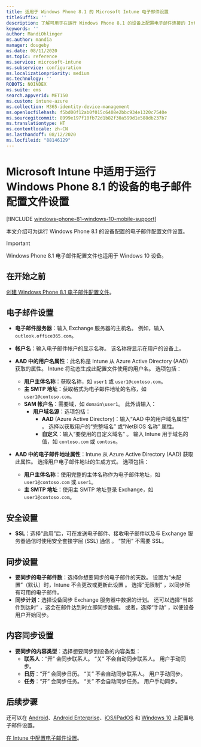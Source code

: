 ```yaml
---
title: 适用于 Windows Phone 8.1 的 Microsoft Intune 电子邮件设置
titleSuffix: ''
description: 了解可用于在运行 Windows Phone 8.1 的设备上配置电子邮件连接的 Intune 设置。
keywords: ''
author: MandiOhlinger
ms.author: mandia
manager: dougeby
ms.date: 08/11/2020
ms.topic: reference
ms.service: microsoft-intune
ms.subservice: configuration
ms.localizationpriority: medium
ms.technology: ''
ROBOTS: NOINDEX
ms.suite: ems
search.appverid: MET150
ms.custom: intune-azure
ms.collection: M365-identity-device-management
ms.openlocfilehash: f5bd00f12ab0f015c6408e2bbc934e1320c7540e
ms.sourcegitcommit: 8999e197f10fb72d1b82f30a599d1e588db237b7
ms.translationtype: HT
ms.contentlocale: zh-CN
ms.lasthandoff: 08/12/2020
ms.locfileid: "88146129"
---
```

# <a name="email-profile-settings-in-microsoft-intune-for-devices-running-windows-phone-81"></a>Microsoft Intune 中适用于运行 Windows Phone 8.1 的设备的电子邮件配置文件设置

[!INCLUDE [windows-phone-81-windows-10-mobile-support](../includes/windows-phone-81-windows-10-mobile-support.md)]

本文介绍可为运行 Windows Phone 8.1 的设备配置的电子邮件配置文件设置。

>[!IMPORTANT]
>Windows Phone 8.1 电子邮件配置文件也适用于 Windows 10 设备。

## <a name="before-you-begin"></a>在开始之前

[创建 Windows Phone 8.1 电子邮件配置文件](email-settings-configure.md)。

## <a name="email-settings"></a>电子邮件设置

- **电子邮件服务器**：输入 Exchange 服务器的主机名。 例如，输入 `outlook.office365.com`。
- **帐户名**：输入电子邮件帐户的显示名称。 该名称将显示在用户的设备上。
- **AAD 中的用户名属性**：此名称是 Intune 从 Azure Active Directory (AAD) 获取的属性。 Intune 将动态生成此配置文件使用的用户名。 选项包括：
  - **用户主体名称**：获取名称，如 `user1` 或 `user1@contoso.com`。
  - **主 SMTP 地址**：获取格式为电子邮件地址的名称，如 `user1@contoso.com`。
  - **SAM 帐户名**：需要域，如 `domain\user1`。 此外请输入：
    - **用户域名源**：选项包括：
      - **AAD** (Azure Active Directory)：输入“AAD 中的用户域名属性”  。 选择以获取用户的“完整域名”  或“NetBIOS 名称”  属性。
      - **自定义**：输入“要使用的自定义域名”  。 输入 Intune 用于域名的值，如 `contoso.com` 或 `contoso`。

- **AAD 中的电子邮件地址属性**：Intune 从 Azure Active Directory (AAD) 获取此属性。 选择用户电子邮件地址的生成方式。 选项包括：
  - **用户主体名称**：使用完整的主体名称作为电子邮件地址，如 `user1@contoso.com` 或 `user1`。
  - **主 SMTP 地址**：使用主 SMTP 地址登录 Exchange，如 `user1@contoso.com`。

## <a name="security-settings"></a>安全设置

- **SSL**：选择“启用”后，可在发送电子邮件、接收电子邮件以及与 Exchange 服务器通信时使用安全套接字层 (SSL) 通信  。 “禁用”  不需要 SSL。

## <a name="synchronization-settings"></a>同步设置

- **要同步的电子邮件数**：选择你想要同步的电子邮件的天数。 设置为“未配置”（默认）时，Intune 不会更改或更新此设置  。 选择“无限制”  ，以同步所有可用的电子邮件。
- **同步计划**：选择设备同步 Exchange 服务器中数据的计划。 还可以选择“当邮件到达时”  ，这会在邮件达到时立即同步数据。 或者，选择“手动”  ，以便设备用户开始同步。

## <a name="content-sync-settings"></a>内容同步设置

- **要同步的内容类型**：选择想要同步到设备的内容类型：
  - **联系人**：“开”  会同步联系人。 “关”  不会自动同步联系人。 用户手动同步。
  - **日历**：“开”  会同步日历。 “关”  不会自动同步联系人。 用户手动同步。
  - **任务**：“开”  会同步任务。 “关”  不会自动同步任务。 用户手动同步。

## <a name="next-steps"></a>后续步骤

还可以在 [Android](email-settings-android.md)、[Android Enterprise](email-settings-android-enterprise.md)、[iOS/iPadOS](email-settings-ios.md) 和 [Windows 10](email-settings-windows-10.md) 上配置电子邮件设置。

[在 Intune 中配置电子邮件设置](email-settings-configure.md)。
